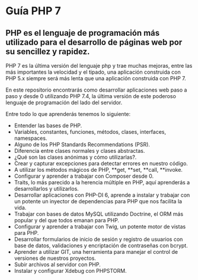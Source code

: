 # Guía PHP 7

## PHP es el lenguaje de programación más utilizado para el desarrollo de páginas web por su sencillez y rapidez.

PHP 7 es la última versión del lenguaje php y trae muchas mejoras, entre las más importantes la velocidad y el tipado, una aplicación construida con PHP 5.x siempre será más lenta que una aplicación construida con PHP 7.

En este repositorio encontrarás como desarrollar aplicaciones web paso a paso y desde 0 utilizando PHP 7.4, la última versión de este poderoso lenguaje de programación del lado del servidor.

Entre todo lo que aprenderás tenemos lo siguiente:

- Entender las bases de PHP.
- Variables, constantes, funciones, métodos, clases, interfaces, namespaces.
- Alguno de los PHP Standards Recommendations (PSR).
- Diferencia entre clases normales y clases abstractas.
- ¿Qué son las clases anónimas y cómo utilizarlas?.
- Crear y capturar excepciones para detectar errores en nuestro código.
- A utilizar los métodos mágicos de PHP, **get, **set, **call, **invoke.
- Configurar y aprender a trabajar con Composer desde 0.
- Traits, lo más parecido a la herencia múltiple en PHP, aquí aprenderás a desarrollarlos y utilizarlos.
- Desarrollar aplicaciones con PHP-DI 6, aprende a instalar y trabajar con un potente un inyector de dependencias para PHP que nos facilita la vida.
- Trabajar con bases de datos MySQL utilizando Doctrine, el ORM más popular y del que todos emanan para PHP.
- Configurar y aprender a trabajar con Twig, un potente motor de vistas para PHP.
- Desarrollar formularios de inicio de sesión y registro de usuarios con base de datos, validaciones y encriptación de contraseñas con bcrypt.
- Aprender a utilizar GIT, una herramienta para manejar el control de versiones de nuestros proyectos.
- Subir archivos al servidor con PHP.
- Instalar y configurar Xdebug con PHPSTORM.
